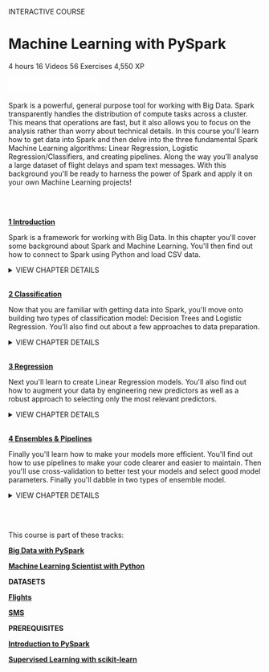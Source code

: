 INTERACTIVE COURSE
# Machine Learning with PySpark

4 hours
16 Videos
56 Exercises
4,550 XP

<img src="style-course-description.svg" width="180" height="30" alt="css-in-readme">

Spark is a powerful, general purpose tool for working with Big Data. Spark transparently handles the distribution of compute tasks across a cluster. This means that operations are fast, but it also allows you to focus on the analysis rather than worry about technical details. In this course you'll learn how to get data into Spark and then delve into the three fundamental Spark Machine Learning algorithms: Linear Regression, Logistic Regression/Classifiers, and creating pipelines. Along the way you'll analyse a large dataset of flight delays and spam text messages. With this background you'll be ready to harness the power of Spark and apply it on your own Machine Learning projects!

<br><br>

[**1 Introduction**](https://github.com/Torregu/DataCamp/tree/main/Courses/Machine%20Learning/Python/Introduction%20to%20Python/1%20Introduction)

Spark is a framework for working with Big Data. In this chapter you'll cover some background about Spark and Machine Learning. You'll then find out how to connect to Spark using Python and load CSV data.

<details>
<summary>VIEW CHAPTER DETAILS</summary>
<ul>
<li><a href="https://github.com/Torregu/DataCamp/tree/main/Courses/Programming/Python/Introduction%20to%20Python/1%20Python%20Basics/1.%20Hello%20Python">Hello Python</a> --------------------------------------------------------------------------------------------------------------- 50 xp</li>
<li><a href="https://github.com/Torregu/DataCamp/tree/main/Courses/Programming/Python/Introduction%20to%20Python/1%20Python%20Basics/2.%20The%20Python%20Interface">The Python Interface</a> ----------------------------------------------------------------------------------------------------- 100 xp</li>
<li><a href="https://github.com/Torregu/DataCamp/tree/main/Courses/Programming/Python/Introduction%20to%20Python/1%20Python%20Basics/3.%20When%20to%20use%20Python">When to use Python?</a> ------------------------------------------------------------------------------------------------------ 50 xp</li>
<li><a href="https://github.com/Torregu/DataCamp/tree/main/Courses/Programming/Python/Introduction%20to%20Python/1%20Python%20Basics/4.%20Any%20comments">Any comments?</a> ----------------------------------------------------------------------------------------------------------- 100 xp</li>
<li><a href="https://github.com/Torregu/DataCamp/tree/main/Courses/Programming/Python/Introduction%20to%20Python/1%20Python%20Basics/5.%20Python%20as%20a%20calculator">Python as a calculator</a> ---------------------------------------------------------------------------------------------------- 100 xp</li>
<li><a href="https://github.com/Torregu/DataCamp/tree/main/Courses/Programming/Python/Introduction%20to%20Python/1%20Python%20Basics/6.%20Variable%20and%20Types">Variables and Types</a> -------------------------------------------------------------------------------------------------------- 50 xp</li>
<li><a href="https://github.com/Torregu/DataCamp/tree/main/Courses/Programming/Python/Introduction%20to%20Python/1%20Python%20Basics/7.%20Variable%20Assignment">Variable Assignment</a> ------------------------------------------------------------------------------------------------------ 100 xp</li>
<li><a href="https://github.com/Torregu/DataCamp/tree/main/Courses/Programming/Python/Introduction%20to%20Python/1%20Python%20Basics/8.%20Calculations%20with%20variables">Calculations with variables</a> ----------------------------------------------------------------------------------------------- 100 xp</li>
<li><a href="https://github.com/Torregu/DataCamp/tree/main/Courses/Programming/Python/Introduction%20to%20Python/1%20Python%20Basics/9.%20Other%20variable%20types">Other variable types</a> ------------------------------------------------------------------------------------------------------ 100 xp</li>
<li><a href="https://github.com/Torregu/DataCamp/tree/main/Courses/Programming/Python/Introduction%20to%20Python/1%20Python%20Basics/10.%20Guess%20the%20type">Guess the type</a> ------------------------------------------------------------------------------------------------------------- 50 xp</li>
<li><a href="https://github.com/Torregu/DataCamp/tree/main/Courses/Programming/Python/Introduction%20to%20Python/1%20Python%20Basics/11.%20Operations%20with%20other%20types">Operations with other types</a> --------------------------------------------------------------------------------------------- 100 xp</li>
<li><a href="https://github.com/Torregu/DataCamp/tree/main/Courses/Programming/Python/Introduction%20to%20Python/1%20Python%20Basics/12.%20Type%20conversion">Type conversion</a> ---------------------------------------------------------------------------------------------------------- 100 xp</li>
<li><a href="https://github.com/Torregu/DataCamp/tree/main/Courses/Programming/Python/Introduction%20to%20Python/1%20Python%20Basics/13.%20Can%20Python%20handle%20everything">Can Python handle everything?</a> ------------------------------------------------------------------------------------------- 50 xp</li>
</ul>
</details>

<br>

[**2 Classification**](https://github.com/Torregu/DataCamp/tree/main/Courses/Machine%20Learning/Python/Machine%20Learning%20with%20PySpark/2%20Classification)

Now that you are familiar with getting data into Spark, you'll move onto building two types of classification model: Decision Trees and Logistic Regression. You'll also find out about a few approaches to data preparation.

<details>
<summary>VIEW CHAPTER DETAILS</summary>
<ul>
<li><a href="https://github.com/Torregu/DataCamp/tree/main/Courses/Programming/Python/Introduction%20to%20Python/2%20Python%20Lists/1.%20Python%20Lists">Python Lists</a> ---------------------------------------------------------------------------------------------------------------- 50 xp</li>
<li><a href="https://github.com/Torregu/DataCamp/tree/main/Courses/Programming/Python/Introduction%20to%20Python/2%20Python%20Lists/2.%20Create%20a%20list">Create a list</a> --------------------------------------------------------------------------------------------------------------- 100 xp</li>
<li><a href="https://github.com/Torregu/DataCamp/tree/main/Courses/Programming/Python/Introduction%20to%20Python/2%20Python%20Lists/3.%20Create%20list%20with%20different%20types">Create list with different types</a> ------------------------------------------------------------------------------------------- 100 xp</li>
<li><a href="https://github.com/Torregu/DataCamp/tree/main/Courses/Programming/Python/Introduction%20to%20Python/2%20Python%20Lists/4.%20Select%20the%20valid%20list">Select the valid list</a> --------------------------------------------------------------------------------------------------------- 50 xp</li>
<li><a href="https://github.com/Torregu/DataCamp/tree/main/Courses/Programming/Python/Introduction%20to%20Python/2%20Python%20Lists/5.%20List%20of%20lists">List of lists</a> ----------------------------------------------------------------------------------------------------------------- 100 xp</li>
<li><a href="https://github.com/Torregu/DataCamp/tree/main/Courses/Programming/Python/Introduction%20to%20Python/2%20Python%20Lists/6.%20Subsetting%20Lists">Subsetting Lists</a> ------------------------------------------------------------------------------------------------------------ 50 xp</li>
<li><a href="https://github.com/Torregu/DataCamp/tree/main/Courses/Programming/Python/Introduction%20to%20Python/2%20Python%20Lists/7.%20Subset%20and%20conquer">Subset and conquer</a> ------------------------------------------------------------------------------------------------------ 100 xp</li>
<li><a href="https://github.com/Torregu/DataCamp/tree/main/Courses/Programming/Python/Introduction%20to%20Python/2%20Python%20Lists/8.%20Subset%20and%20calculate">Subset and calculate</a> ------------------------------------------------------------------------------------------------------ 100 xp</li>
<li><a href="https://github.com/Torregu/DataCamp/tree/main/Courses/Programming/Python/Introduction%20to%20Python/2%20Python%20Lists/9.%20Slicing%20and%20dicing">Slicing and dicing</a> --------------------------------------------------------------------------------------------------------- 100 xp</li>
<li><a href="https://github.com/Torregu/DataCamp/tree/main/Courses/Programming/Python/Introduction%20to%20Python/2%20Python%20Lists/10.%20Slicing%20and%20dicing%20(2)">Slicing and dicing (2)</a> ----------------------------------------------------------------------------------------------------- 100 xp</li>
<li><a href="https://github.com/Torregu/DataCamp/tree/main/Courses/Programming/Python/Introduction%20to%20Python/2%20Python%20Lists/11.%20Subsetting%20lists%20of%20lists">Subsetting lists of lists</a> ----------------------------------------------------------------------------------------------------- 50 xp</li>
<li><a href="https://github.com/Torregu/DataCamp/tree/main/Courses/Programming/Python/Introduction%20to%20Python/2%20Python%20Lists/12.%20Manipulating%20Lists">Manipulating Lists</a> --------------------------------------------------------------------------------------------------------- 50 xp</li>
<li><a href="https://github.com/Torregu/DataCamp/tree/main/Courses/Programming/Python/Introduction%20to%20Python/2%20Python%20Lists/13.%20Replace%20list%20elements">Replace list elements</a> ----------------------------------------------------------------------------------------------------- 100 xp</li>
<li><a href="https://github.com/Torregu/DataCamp/tree/main/Courses/Programming/Python/Introduction%20to%20Python/2%20Python%20Lists/14.%20Extend%20a%20list">Extend a list</a> --------------------------------------------------------------------------------------------------------------- 100 xp</li>
<li><a href="https://github.com/Torregu/DataCamp/tree/main/Courses/Programming/Python/Introduction%20to%20Python/2%20Python%20Lists/15.%20Delete%20list%20elements">Delete list elements</a> -------------------------------------------------------------------------------------------------------- 50 xp</li>
<li><a href="https://github.com/Torregu/DataCamp/tree/main/Courses/Programming/Python/Introduction%20to%20Python/2%20Python%20Lists/16.%20Inner%20workings%20of%20lists">Inner workings of lists</a> ---------------------------------------------------------------------------------------------------- 100 xp</li>
</ul>
</details>

<br>

[**3 Regression**](https://github.com/Torregu/DataCamp/tree/main/Courses/Machine%20Learning/Python/Machine%20Learning%20with%20PySpark/3%20Regression)

Next you'll learn to create Linear Regression models. You'll also find out how to augment your data by engineering new predictors as well as a robust approach to selecting only the most relevant predictors.

<details>
<summary>VIEW CHAPTER DETAILS</summary>
  
  + [Functions](https://github.com/Torregu/DataCamp/tree/main/Courses/Programming/Python/Introduction%20to%20Python/3%20Functions%20and%20Packages/1.%20Functions) ------------------------------------------------------------------------------------------------------------------- 50 xp
  + [Familiar functions](https://github.com/Torregu/DataCamp/tree/main/Courses/Programming/Python/Introduction%20to%20Python/3%20Functions%20and%20Packages/2.%20Familiar%20functions) --------------------------------------------------------------------------------------------------------- 100 xp
  + [Help!](https://github.com/Torregu/DataCamp/tree/main/Courses/Programming/Python/Introduction%20to%20Python/3%20Functions%20and%20Packages/3.%20Help!) ------------------------------------------------------------------------------------------------------------------------ 50 xp
  + [Multiple arguments](https://github.com/Torregu/DataCamp/tree/main/Courses/Programming/Python/Introduction%20to%20Python/3%20Functions%20and%20Packages/4.%20Multiple%20arguments) ------------------------------------------------------------------------------------------------------- 100 xp
  + [Methods](https://github.com/Torregu/DataCamp/tree/main/Courses/Programming/Python/Introduction%20to%20Python/3%20Functions%20and%20Packages/5.%20Methods) -------------------------------------------------------------------------------------------------------------------- 50 xp
  + [String Methods](https://github.com/Torregu/DataCamp/tree/main/Courses/Programming/Python/Introduction%20to%20Python/3%20Functions%20and%20Packages/6.%20String%20Methods) ----------------------------------------------------------------------------------------------------------- 100 xp
  + [List Methods](https://github.com/Torregu/DataCamp/tree/main/Courses/Programming/Python/Introduction%20to%20Python/3%20Functions%20and%20Packages/7.%20List%20Methods) -------------------------------------------------------------------------------------------------------------- 100 xp
  + [List Methods (2)](https://github.com/Torregu/DataCamp/tree/main/Courses/Programming/Python/Introduction%20to%20Python/3%20Functions%20and%20Packages/8.%20List%20Methods%20(2)) ---------------------------------------------------------------------------------------------------------- 100 xp
  + [Packages](https://github.com/Torregu/DataCamp/tree/main/Courses/Programming/Python/Introduction%20to%20Python/3%20Functions%20and%20Packages/9.%20Packages) ------------------------------------------------------------------------------------------------------------------- 50 xp
  + [Import package](https://github.com/Torregu/DataCamp/tree/main/Courses/Programming/Python/Introduction%20to%20Python/3%20Functions%20and%20Packages/10.%20Import%20package) ----------------------------------------------------------------------------------------------------------- 100 xp
  + [Selective import](https://github.com/Torregu/DataCamp/tree/main/Courses/Programming/Python/Introduction%20to%20Python/3%20Functions%20and%20Packages/11.%20Selective%20import) ---------------------------------------------------------------------------------------------------------- 100 xp
  + [Different ways of importing](https://github.com/Torregu/DataCamp/tree/main/Courses/Programming/Python/Introduction%20to%20Python/3%20Functions%20and%20Packages/12.%20Different%20ways%20of%20importing) ----------------------------------------------------------------------------------------------- 50 xp
</details>

<br>

[**4 Ensembles & Pipelines**](https://github.com/Torregu/DataCamp/tree/main/Courses/Machine%20Learning/Python/Machine%20Learning%20with%20PySpark/4%20Ensembles%20&%20Pipelines)

Finally you'll learn how to make your models more efficient. You'll find out how to use pipelines to make your code clearer and easier to maintain. Then you'll use cross-validation to better test your models and select good model parameters. Finally you'll dabble in two types of ensemble model.

<details>
<summary>VIEW CHAPTER DETAILS</summary>
  
  + [NumPy](https://github.com/Torregu/DataCamp/tree/main/Courses/Programming/Python/Introduction%20to%20Python/4%20NumPy/1.%20NumPy) --------------------------------------------------------------------------------------------------------------------- 50 xp
  + [Your First NumPy Array](https://github.com/Torregu/DataCamp/tree/main/Courses/Programming/Python/Introduction%20to%20Python/4%20NumPy/2.%20Your%20First%20NumPy%20Array) -------------------------------------------------------------------------------------------------- 100 xp
  + [Baseball players' height](https://github.com/Torregu/DataCamp/tree/main/Courses/Programming/Python/Introduction%20to%20Python/4%20NumPy/3.%20Baseball%20players'%20height) -------------------------------------------------------------------------------------------------- 100 xp
  + [Baseball player's BMI](https://github.com/Torregu/DataCamp/tree/main/Courses/Programming/Python/Introduction%20to%20Python/4%20NumPy/4.%20Baseball%20player's%20BMI) ----------------------------------------------------------------------------------------------------- 100 xp
  + [Lightweight baseball players](https://github.com/Torregu/DataCamp/tree/main/Courses/Programming/Python/Introduction%20to%20Python/4%20NumPy/5.%20Lightweight%20baseball%20players) --------------------------------------------------------------------------------------------- 100 xp
  + [NumPy Side Effects](https://github.com/Torregu/DataCamp/tree/main/Courses/Programming/Python/Introduction%20to%20Python/4%20NumPy/6.%20NumPy%20Side%20Effects) -------------------------------------------------------------------------------------------------------- 50 xp
  + [Subsetting NumPy Arrays](https://github.com/Torregu/DataCamp/tree/main/Courses/Programming/Python/Introduction%20to%20Python/4%20NumPy/7.%20Subsetting%20NumPy%20Arrays) ------------------------------------------------------------------------------------------------ 100 xp
  + [2D NumPy Arrays](https://github.com/Torregu/DataCamp/tree/main/Courses/Programming/Python/Introduction%20to%20Python/4%20NumPy/8.%202D%20NumPy%20Arrays) ---------------------------------------------------------------------------------------------------------- 50 xp
  + [Your First 2D NumPy Array](https://github.com/Torregu/DataCamp/tree/main/Courses/Programming/Python/Introduction%20to%20Python/4%20NumPy/9.%20Your%20First%202D%20NumPy%20Array) ----------------------------------------------------------------------------------------------- 100 xp
  + [Baseball data in 2D form](https://github.com/Torregu/DataCamp/tree/main/Courses/Programming/Python/Introduction%20to%20Python/4%20NumPy/10.%20Baseball%20data%20in%202D%20form) ------------------------------------------------------------------------------------------------- 100 xp
  + [Subsetting 2D NumPy Arrays](https://github.com/Torregu/DataCamp/tree/main/Courses/Programming/Python/Introduction%20to%20Python/4%20NumPy/11.%20Subsetting%202D%20NumPy%20Arrays) -------------------------------------------------------------------------------------------- 100 xp
  + [2D Arithmetic](https://github.com/Torregu/DataCamp/tree/main/Courses/Programming/Python/Introduction%20to%20Python/4%20NumPy/12.%202D%20Arithmetic) ------------------------------------------------------------------------------------------------------------- 100 xp
  + [NumPy: Basic Statistics](https://github.com/Torregu/DataCamp/tree/main/Courses/Programming/Python/Introduction%20to%20Python/4%20NumPy/13.%20NumPy%20I%20Basic%20Statistics) ---------------------------------------------------------------------------------------------------- 50 xp
  + [Average versus median](https://github.com/Torregu/DataCamp/tree/main/Courses/Programming/Python/Introduction%20to%20Python/4%20NumPy/14.%20Average%20versus%20median) -------------------------------------------------------------------------------------------------- 100 xp
  + [Explore the baseball data](https://github.com/Torregu/DataCamp/tree/main/Courses/Programming/Python/Introduction%20to%20Python/4%20NumPy/15.%20Explore%20the%20baseball%20data) ------------------------------------------------------------------------------------------------ 100 xp
  + [Blend it all together](https://github.com/Torregu/DataCamp/tree/main/Courses/Programming/Python/Introduction%20to%20Python/4%20NumPy/16.%20Blend%20it%20all%20together) ------------------------------------------------------------------------------------------------------ 100 xp
</details>

<br><br>

This course is part of these tracks:

[**Big Data with PySpark**](https://github.com/Torregu/DataCamp/tree/main/Tracks/Skill%20Tracks/Python/Big%20Data%20with%20PySpark)

[**Machine Learning Scientist with Python**](https://github.com/Torregu/DataCamp/tree/main/Tracks/Career%20Tracks/Python/Machine%20Learning%20Scientist%20with%20Python)

**DATASETS**

[**Flights**](https://github.com/Torregu/DataCamp/tree/main/Courses/Machine%20Learning/Python/Machine%20Learning%20with%20PySpark/datasets/flights.csv?raw=true)

[**SMS**](https://github.com/Torregu/DataCamp/tree/main/Courses/Machine%20Learning/Python/Machine%20Learning%20with%20PySpark/datasets/sms.csv?raw=true)

**PREREQUISITES**

[**Introduction to PySpark**](https://github.com/Torregu/DataCamp/blob/main/Courses/Programming/Python/Introduction%20to%20PySpark)

[**Supervised Learning with scikit-learn**](https://github.com/Torregu/DataCamp/blob/main/Courses/Machine%20Learning/Python/Supervised%20Learning%20with%20scikit-learn)

